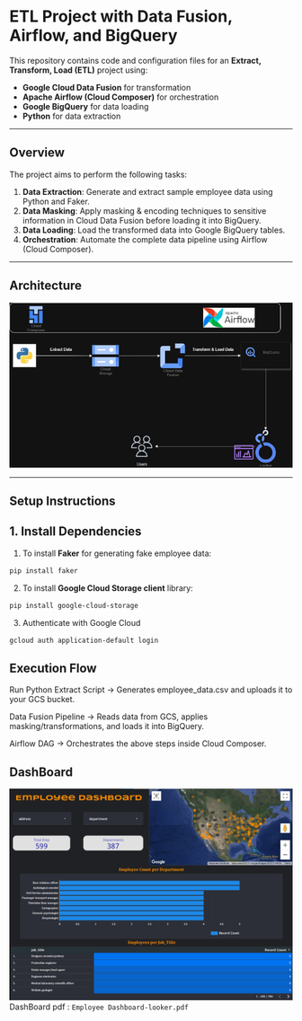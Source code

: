 # ETL Project with Data Fusion, Airflow, and BigQuery

This repository contains code and configuration files for an **Extract, Transform, Load (ETL)** project using:

- **Google Cloud Data Fusion** for transformation  
- **Apache Airflow (Cloud Composer)** for orchestration  
- **Google BigQuery** for data loading  
- **Python** for data extraction  

---

## Overview

The project aims to perform the following tasks:

1. **Data Extraction**: Generate and extract sample employee data using Python and Faker.  
2. **Data Masking**: Apply masking & encoding techniques to sensitive information in Cloud Data Fusion before loading it into BigQuery.  
3. **Data Loading**: Load the transformed data into Google BigQuery tables.  
4. **Orchestration**: Automate the complete data pipeline using Airflow (Cloud Composer).  
---

## Architecture

!['Architecture.png'](./images/Architecture.png)

---

## Setup Instructions

## 1. Install Dependencies

1. To install **Faker** for generating fake employee data:
```bash
pip install faker
```
2. To install **Google Cloud Storage client** library:
```bash
pip install google-cloud-storage

```
3. Authenticate with Google Cloud
```bash
gcloud auth application-default login
```

## Execution Flow

Run Python Extract Script → Generates employee_data.csv and uploads it to your GCS bucket.

Data Fusion Pipeline → Reads data from GCS, applies masking/transformations, and loads it into BigQuery.

Airflow DAG → Orchestrates the above steps inside Cloud Composer.


## DashBoard 
!['Dashboard.png'](./images/Dashboard.png)
DashBoard pdf : `Employee Dashboard-looker.pdf`